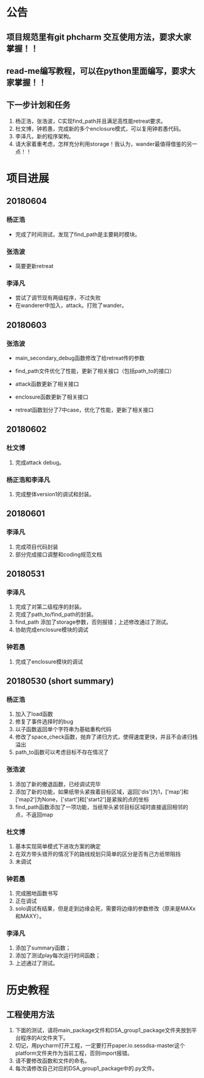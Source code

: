# 公告
## 项目规范里有git phcharm 交互使用方法，要求大家掌握！！
## read-me编写教程，可以在python里面编写，要求大家掌握！！

## 下一步计划和任务
1.  杨正浩，张浩波，C实现find_path并且满足高性能retreat要求。
2.	杜文博，钟若愚，完成新的多个enclosure模式，可以复用钟若愚代码。
3.	李泽凡，新的程序架构。
4.  请大家着重考虑，怎样充分利用storage！我认为，wander最值得借鉴的另一点！！

# 项目进展
## 20180604
### 杨正浩
- 完成了时间测试，发现了find_path是主要耗时模块。
### 张浩波
- 简要更新retreat
### 李泽凡
- 尝试了调节现有两级程序，不过失败
- 在wanderer中加入，attack。打败了wander。

## 20180603
### 张浩波
- main_secondary_debug函数修改了给retreat传的参数

- find_path文件优化了性能，更新了相关接口（包括path_to的接口）

- attack函数更新了相关接口

- enclosure函数更新了相关接口

- retreat函数划分了7中case，优化了性能，更新了相关接口

## 20180602
### 杜文博
1. 完成attack debug。
### 杨正浩和李泽凡
1. 完成整体version1的调试和封装。
## 20180601
### 李泽凡
1.	完成项目代码封装
2.	部分完成接口调整和coding规范文档
## 20180531
### 李泽凡
1.	完成了对第二级程序的封装。
2.	完成了path_to/find_path的封装。
3.  find_path 添加了storage参数，否则报错；上述修改通过了测试。
4.  协助完成enclosure模块的调试

### 钟若愚
1.  完成了enclosure模块的调试

## 20180530 (short summary)
### 杨正浩
1.	加入了load函数
2.	修复了事件选择时的bug
3.	以子函数返回单个字符串为基础重构代码
4.	修改了space_check函数，抛弃了递归方式，使得速度更快，并且不会递归栈溢出
5.	path_to函数可以考虑目标不存在情况了

### 张浩波
1.	添加了新的撤退函数，已经调试完毕
2.	添加了新的功能，如果纸带头紧挨着目标区域，返回['dis']为1，['map']和['map2']为None，['start']和['start2']是紧挨的点的坐标
3.	find_path函数添加了一项功能，当纸带头紧邻目标区域时直接返回相邻的点，不返回map

### 杜文博
1.	基本实现简单模式下进攻方案的确定
2.	在双方带头错开的情况下的路线规划只简单的区分是否有己方纸带阻挡
3.	未调试

### 钟若愚
1.	完成圈地函数书写
2.	正在调试
3.  solo调试有结果，但是走到边缘会死，需要将边缘的参数修改（原来是MAXx和MAXY）。

### 李泽凡
1.	添加了summary函数；
2.	添加了测试play每次运行时间函数；
3.	上述通过了测试。

# 历史教程
## 工程使用方法
1.	下面的测试，请将main_package文件和DSA_group1_package文件夹放到平台程序的AI文件夹下。
2.	切记，用pycharm打开工程，一定要打开paper.io.sessdsa-master这个platform文件夹作为当前工程，否则import报错。
3.	请不要修改函数和文件的命名。
4.  每次请修改自己对应的DSA_group1_package中的.py文件。
